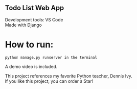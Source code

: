 ## Todo List Web App  
Development tools: VS Code  
Made with Django  

# How to run: 
```
python manage.py runserver in the terminal  
```
A demo video is included.

This project references my favorite Python teacher, Dennis Ivy.  
If you like this project, you can order a Star!
